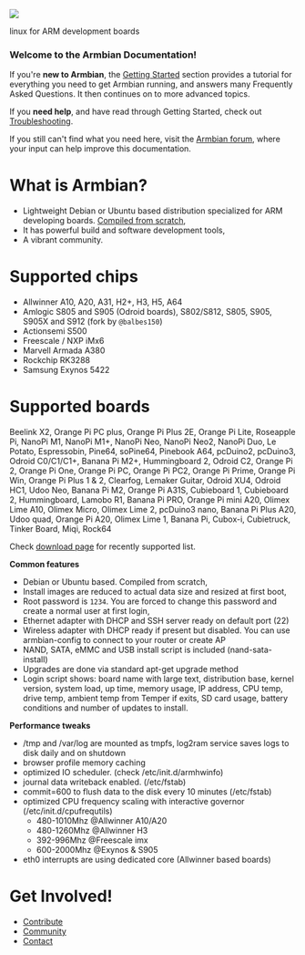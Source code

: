 [![](http://www.armbian.com/wp-content/uploads/2016/06/logo_middle.png)](http://www.armbian.com)

linux for ARM development boards

<h3>Welcome to the Armbian Documentation!</h3>

If you're **new to Armbian**, the [Getting Started](User-Guide_Getting-Started.md) section 
provides a tutorial for everything you need to get Armbian running,
and answers many Frequently Asked Questions.
It then continues on to more advanced topics.

If you **need help**, and have read through Getting Started, check out [Troubleshooting](User-Guide_Advanced-Features.md#how-to-troubleshoot).

If you still can't find what you need here, visit the [Armbian forum](http://forum.armbian.com/), where your input can help improve this documentation.

# What is Armbian? #

- Lightweight Debian or Ubuntu based distribution specialized for ARM developing boards. [Compiled from scratch](https://github.com/armbian/build),
- It has powerful build and software development tools,
- A vibrant community.

# Supported chips

- Allwinner A10, A20, A31, H2+, H3, H5, A64
- Amlogic S805 and S905 (Odroid boards), S802/S812, S805, S905, S905X and S912 (fork by `@balbes150`)
- Actionsemi S500
- Freescale / NXP iMx6
- Marvell Armada A380
- Rockchip RK3288
- Samsung Exynos 5422

# Supported boards

Beelink X2, Orange Pi PC plus, Orange Pi Plus 2E, Orange Pi Lite, Roseapple Pi, NanoPi M1, NanoPi M1+, NanoPi Neo, NanoPi Neo2, NanoPi Duo, Le Potato, Espressobin, Pine64, soPine64, Pinebook A64, pcDuino2, pcDuino3, Odroid C0/C1/C1+, Banana Pi M2+, Hummingboard 2, Odroid C2, Orange Pi 2, Orange Pi One, Orange Pi PC, Orange Pi PC2, Orange Pi Prime, Orange Pi Win, Orange Pi Plus 1 & 2, Clearfog, Lemaker Guitar, Odroid XU4, Odroid HC1, Udoo Neo, Banana Pi M2, Orange Pi A31S, Cubieboard 1, Cubieboard 2, Hummingboard, Lamobo R1, Banana Pi PRO, Orange Pi mini A20, Olimex Lime A10, Olimex Micro, Olimex Lime 2, pcDuino3 nano, Banana Pi Plus A20, Udoo quad, Orange Pi A20, Olimex Lime 1, Banana Pi, Cubox-i, Cubietruck, Tinker Board, Miqi, Rock64

Check [download page](http://www.armbian.com/download/) for recently supported list.


**Common features**

- Debian or Ubuntu based. Compiled from scratch,
- Install images are reduced to actual data size and resized at first boot,
- Root password is `1234`. You are forced to change this password and create a normal user at first login,
- Ethernet adapter with DHCP and SSH server ready on default port (22)
- Wireless adapter with DHCP ready if present but disabled. You can use armbian-config to connect to your router or create AP 
- NAND, SATA, eMMC and USB install script is included (nand-sata-install)
- Upgrades are done via standard apt-get upgrade method
- Login script shows: board name with large text, distribution base, kernel version, system load, up time, memory usage, IP address, CPU temp, drive temp, ambient temp from Temper if exits, SD card usage, battery conditions and number of updates to install.

**Performance tweaks**

- /tmp and /var/log are mounted as tmpfs, log2ram service saves logs to disk daily and on shutdown
- browser profile memory caching
- optimized IO scheduler. (check /etc/init.d/armhwinfo)
- journal data writeback enabled. (/etc/fstab)
- commit=600 to flush data to the disk every 10 minutes (/etc/fstab)
- optimized CPU frequency scaling with interactive governor (/etc/init.d/cpufrequtils)
    - 480-1010Mhz @Allwinner A10/A20
    - 480-1260Mhz @Allwinner H3
    - 392-996Mhz @Freescale imx
    - 600-2000Mhz @Exynos & S905
- eth0 interrupts are using dedicated core (Allwinner based boards)

# Get Involved! #

* [Contribute](Process_Contribute)
* [Community](http://forum.armbian.com)
* [Contact](http://www.armbian.com/contact/)
